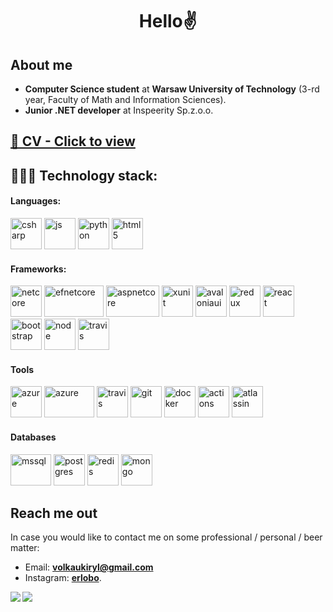 <h1 align="center">Hello✌️</h1>

## About me
* **Computer Science student** at **Warsaw University of Technology** (3-rd year, Faculty of Math and Information Sciences).
* **Junior .NET developer** at Inspeerity Sp.z.o.o. 
## [📎 CV - Click to view](KirylVolkau_CV.pdf)
## 👨🏻‍💻 Technology stack:
#### Languages: 
<p>
<a href="https://docs.microsoft.com/en-us/dotnet/csharp/" target="_blank"><img src="https://iconape.com/wp-content/files/sh/51404/svg/c--4.svg" alt="csharp" width="50" height="50"/></a>
<a href="https://developer.mozilla.org/en-US/docs/Web/JavaScript"><img src="https://upload.wikimedia.org/wikipedia/commons/thumb/9/99/Unofficial_JavaScript_logo_2.svg/480px-Unofficial_JavaScript_logo_2.svg.png" alt="js" width="50" height="50"/></a>
<a href="https://www.python.org/"><img src="https://www.vectorlogo.zone/logos/python/python-icon.svg" alt="python" width="50" height="50"/></a>
<a href="https://developer.mozilla.org/en-US/docs/Web/HTML"><img src="https://www.vectorlogo.zone/logos/w3_html5/w3_html5-icon.svg" alt="html5" width="50" height="50"/></a>
</p>

#### Frameworks: 
<p>
<a href="https://dotnet.microsoft.com/download"><img src="https://upload.wikimedia.org/wikipedia/commons/thumb/e/ee/.NET_Core_Logo.svg/1200px-.NET_Core_Logo.svg.png" alt="netcore" width="50" height="50"/></a>
<a href="https://dotnet.microsoft.com/download"><img src="https://static.gunnarpeipman.com/wp-content/uploads/2019/12/ef-core-featured.png" alt="efnetcore" width="95" height="50"/></a>
<a href="https://dotnet.microsoft.com/download"><img src="https://ardalis.com/static/2bcf8d1ec45106e529bb3a6176467a31/c5cb2/aspnetcore-logo.png" alt="aspnetcore" width="85" height="50"/></a>
<a href="https://xunit.net/"><img src="https://avatars.githubusercontent.com/u/2092016?s=400&v=4" alt="xunit" width="50" height="50"/></a>
<a href="https://avaloniaui.net/"><img src="https://avatars.githubusercontent.com/u/14075148?s=280&v=4" alt="avaloniaui" width="50" height="50"/></a>
<a href="https://reactjs.org/" target="_blank"><img src="https://www.vectorlogo.zone/logos/reactjs/reactjs-icon.svg" alt="redux" width="50" height="50"/></a>
<a href="https://reduxjs.org/" target="_blank"><img src="https://redux.js.org/img/redux.svg" alt="react" width="50" height="50"/></a>
<a href="https://getbootstrap.com/"><img src="https://www.vectorlogo.zone/logos/getbootstrap/getbootstrap-icon.svg" alt="bootstrap" width="50" height="50"/></a>
<a href="https://nodejs.org/"><img src="https://www.vectorlogo.zone/logos/nodejs/nodejs-icon.svg" alt="node" width="50" height="50"/></a>
<a href="https://leafletjs.com/"><img src="https://www.vectorlogo.zone/logos/leafletjs/leafletjs-icon.svg" alt="travis" width="50" height="50"/></a>
</p>

#### Tools
<a href="https://azure.microsoft.com/" target="_blank"><img src="https://www.vectorlogo.zone/logos/microsoft_azure/microsoft_azure-icon.svg" alt="azure" width="50" height="50"/></a>
<a href="https://aws.amazon.com/" target="_blank"><img src="https://upload.wikimedia.org/wikipedia/commons/thumb/5/5c/AWS_Simple_Icons_AWS_Cloud.svg/1024px-AWS_Simple_Icons_AWS_Cloud.svg.png" alt="azure" width="80" height="50"/></a>
<a href="https://travis-ci.org/"><img src="https://www.vectorlogo.zone/logos/travis-ci/travis-ci-icon.svg" alt="travis" width="50" height="50"/></a>
<a href="https://git-scm.com/"><img src="https://www.vectorlogo.zone/logos/git-scm/git-scm-icon.svg" alt="git" width="50" height="50"/></a>
<a href="https://www.docker.com/"><img src="https://www.vectorlogo.zone/logos/docker/docker-icon.svg" alt="docker" width="50" height="50"/></a>
<a href="https://github.com/features/actions"><img src="https://avatars.githubusercontent.com/u/44036562?s=280&v=4" alt="actions" width="50" height="50"/></a>
<a href="https://www.atlassian.com/?&aceid=&adposition=&adgroup=99178942974&campaign=9869841980&creative=431976236588&device=c&keyword=atlassian&matchtype=e&network=g&placement=&ds_kids=p53277672706&ds_e=GOOGLE&ds_eid=700000001530700&ds_e1=GOOGLE&utm_medium=paid-search&gclid=CjwKCAjwgZuDBhBTEiwAXNofRHn9Zu4CgWM25v2DY5eJC3ab6DuoSMGvt58OHaK_Cy56hf5hsM3SChoCayQQAvD_BwE&gclsrc=aw.ds"><img src="https://cfdn.clearvision-cm.com/2019/02/15102556/Atlassian-Logo.png" alt="atlassin" width="50" height="50"/></a>

#### Databases
<a href="https://www.microsoft.com/en-us/sql-server/sql-server-2019"><img src="https://www.kindpng.com/picc/m/21-215460_microsoft-sql-server-logo-png-microsoft-sql-server.png" alt="mssql" width="65" height="50"/></a>
<a href="https://www.postgresql.org/"><img src="https://www.vectorlogo.zone/logos/postgresql/postgresql-icon.svg" alt="postgres" width="50" height="50"/></a>
<a href="https://redis.io/"><img src="https://cdn.iconscout.com/icon/free/png-512/redis-4-1175103.png" alt="redis" width="50" height="50"/></a>
<a href="https://www.mongodb.com/"><img src="https://infinapps.com/wp-content/uploads/2018/10/mongodb-logo.png" alt="mongo" width="50" height="50"/></a>

## Reach me out
In case you would like to contact me on some professional / personal / beer matter:
* Email: **[volkaukiryl@gmail.com](mailto:volkaukiryl@gmail.com)** 
* Instagram: **[erlobo](https://www.instagram.com/erlobo/)**.

<img align="left" src="https://github-readme-stats.vercel.app/api/top-langs/?username=kirylvolkau&theme=onedark&hide=html" />  
<img align="left" src="https://github-readme-stats.vercel.app/api?username=kirylvolkau&show_icons=true&theme=onedark&line_height=27"/>
